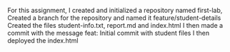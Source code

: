 For this assignment, I created and initialized a repository named first-lab,
Created a branch for the repository and named it feature/student-details
Created the files student-info.txt, report.md and index.html
I then made a commit with the message feat: Initial commit with student files
I then deployed the index.html
